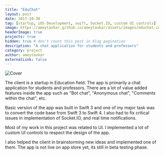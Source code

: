```yaml
---
title: "EduChat"
layout: post
date: 2017-10-30
tag: [startup, iOS Development, swift, Socket.IO, custom UI controls]
image: https://ameytavkar.github.io/ameytavkar/assets/images/educhat-ios-icon.png
headerImage: true
projects: true
hidden: true # don't count this post in blog pagination
description: "A chat application for students and professors"
category: project
author: ameytavkar
externalLink: false
---
```


![Cover](https://ameytavkar.github.io/ameytavkar/assets/images/educhat-cover.jpg)

The client is a startup in Education field. The app is primarily a chat application for students and professors. There are a lot of value added features inside the app such as "Bot chat", "Anonymous chat", "Comments within the chat", etc.

Basic version of the app was built in Swift 3 and one of my major task was to convert the code base from Swift 3 to Swift 4. I also had to fix critical issues in implementation of Socket.IO, and real time notifications. 

Most of my work in this project was related to UI. I implemented a lot of custom UI controls to respect the design of the app.

I also helped the client in brainstorming new ideas and implemented one of them. The app is not live on app store yet, its still in beta testing phase.